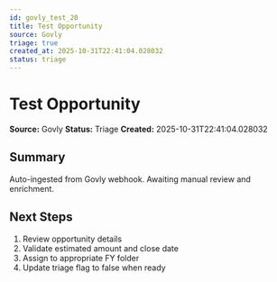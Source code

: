 ```yaml
---
id: govly_test_20
title: Test Opportunity
source: Govly
triage: true
created_at: 2025-10-31T22:41:04.028032
status: triage
---
```


# Test Opportunity

**Source:** Govly
**Status:** Triage
**Created:** 2025-10-31T22:41:04.028032

## Summary

Auto-ingested from Govly webhook. Awaiting manual review and enrichment.

## Next Steps

1. Review opportunity details
2. Validate estimated amount and close date
3. Assign to appropriate FY folder
4. Update triage flag to false when ready
